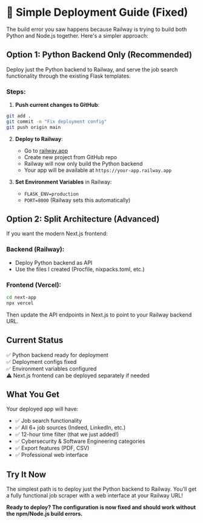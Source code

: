 # 🚀 Simple Deployment Guide (Fixed)

The build error you saw happens because Railway is trying to build both Python and Node.js together. Here's a simpler approach:

## Option 1: Python Backend Only (Recommended)

Deploy just the Python backend to Railway, and serve the job search functionality through the existing Flask templates.

### Steps:

1. **Push current changes to GitHub**:
```bash
git add .
git commit -m "Fix deployment config"
git push origin main
```

2. **Deploy to Railway**:
   - Go to [railway.app](https://railway.app) 
   - Create new project from GitHub repo
   - Railway will now only build the Python backend
   - Your app will be available at `https://your-app.railway.app`

3. **Set Environment Variables** in Railway:
   - `FLASK_ENV=production`
   - `PORT=8000` (Railway sets this automatically)

## Option 2: Split Architecture (Advanced)

If you want the modern Next.js frontend:

### Backend (Railway):
- Deploy Python backend as API
- Use the files I created (Procfile, nixpacks.toml, etc.)

### Frontend (Vercel):
```bash
cd next-app
npx vercel
```
Then update the API endpoints in Next.js to point to your Railway backend URL.

## Current Status

✅ Python backend ready for deployment  
✅ Deployment configs fixed  
✅ Environment variables configured  
⚠️  Next.js frontend can be deployed separately if needed  

## What You Get

Your deployed app will have:
- ✅ Job search functionality
- ✅ All 6+ job sources (Indeed, LinkedIn, etc.)
- ✅ 12-hour time filter (that we just added!)
- ✅ Cybersecurity & Software Engineering categories
- ✅ Export features (PDF, CSV)
- ✅ Professional web interface

## Try It Now

The simplest path is to deploy just the Python backend to Railway. You'll get a fully functional job scraper with a web interface at your Railway URL!

**Ready to deploy? The configuration is now fixed and should work without the npm/Node.js build errors.**
